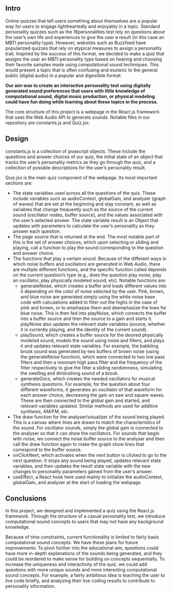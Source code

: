 ## Intro
Online quizzes that tell users something about themselves are a popular way for users to engage lightheartedly and enjoyably in a topic. Standard personality quizzes such as the 16personalities test rely on questions about the user’s own life and experiences to give the user a result (in this case an MBTI personality type). However, websites such as Buzzfeed have popularized quizzes that rely on atypical measures to assign a personality trait. Inspired by the success of this format, we decided to make a quiz that assigns the user an MBTI personality type based on hearing and choosing their favorite samples made using computational sound techniques. This would present a topic that is often confusing and esoteric to the general public (digital audio) in a popular and digestible format.

**Our aim was to create an interactive personality test using digitally generated sound preferences that users with little knowledge of computational sound, digital music production, or physical modeling could have fun doing while learning about these topics in the process.**

The core structure of this project is a webpage in the React.js framework that uses the Web Audio API to generate sounds. Notable files in our repository are constants.js and Quiz.jsx.


## Design
constants.js is a collection of javascript objects. These include the questions and answer choices of our quiz, the initial state of an object that tracks the user’s personality metrics as they go through the quiz, and a collection of possible descriptions for the user’s personality result.

Quiz.jsx is the main quiz component of the webpage. Its most important sections are:
- The state variables used across all the questions of the quiz. These include variables such as audioContext, globalGain, and analyser (graph of waves) that are set at the beginning and stay constant, as well as variables that change frequently such as the source of the current sound (oscillator nodes, buffer source), and the values associated with the user’s selected answer. The state variable result is an Object that updates with parameters to calculate the user’s personality as they answer each question.
- The page source that is returned at the end. The most notable part of this is the set of answer choices, which upon selecting or sliding and playing, call a function to play the sound corresponding to the question and answer choice. 
- The functions that play a certain sound. Because of the different ways in which noise buffers and oscillators are generated in Web Audio, there are multiple different functions, and the specific function called depends on the current question’s type (e.g., does the question play noise, play an oscillator, play physically modeled sound, etc). Notable functions are:
  - generateNoise, which creates a buffer and loads different values into it depending on the color of noise selected by the user. Pink, brown, and blue noise are generated simply using the white noise base code with calculations added to filter out the highs in the case of pink and brown, or to emphasize them and deemphasize the lows for blue noise. This is then fed into playNoise, which connects the buffer into a buffer source and then the source to a gain and starts it. playNoise also updates the relevant state variables (source, whether it is currently playing, and the identity of the current sound).
  - playSound, which creates a buffer source for the desired physically modeled sound, models the sound using noise and filters, and plays it and updates relevant state variables. For example, the babbling brook sound was generated by two buffers of brown noise (using the generateNoise function), which were connected to two low pass filters and then a resonant high pass filter and the frequency of the filter respectively to give the filter a sliding randomness, simulating the swelling and diminishing sound of a brook.
  - generateOscs, which creates the needed oscillators for musical synthesis questions. For example, for the question about four different waveforms, it generates an oscillator of that waveform for each answer choice, decreasing the gain on saw and square waves. These are then connected to the global gain and started, and relevant variables updated. Similar methods are used for additive synthesis, AM/FM, etc.
- The draw function for the analyser/visualizer of the sound being played. This is a canvas where lines are drawn to match the characteristics of the sound. For oscillator sounds, simply the global gain is connected to the analyser so that it can show the oscillators. For sounds that begin with noise, we connect the noise buffer source to the analyser and then call the draw function again to make the graph show lines that correspond to the buffer source.
- onClickNext, which activates when the next button is clicked to go to the next question. It stops any sound being played, updates relevant state variables, and then updates the result state variable with the new changes to personality parameters gained from the user’s answer. 
- useEffect, a React hook here used mainly to initialize the audioContext, globalGain, and analyser at the start of loading the webpage.

## Conclusions
In this project, we designed and implemented a quiz using the React.js framework. Through the structure of a casual personality test, we introduce computational sound concepts to users that may not have any background knowledge.

Because of time constraints, current functionality is limited to fairly basic computational sound concepts. We have these plans for future improvements: To pivot further into the educational aim, questions could have more in-depth explanations of the sounds being generated, and they could be reordered to make sense for building on concepts sequentially. To increase the uniqueness and interactivity of the quiz, we could add questions with more unique sounds and more interesting computational sound concepts. For example, a fairly ambitious idea is teaching the user to live code briefly, and analyzing their live coding results to contribute to personality information. 
